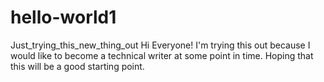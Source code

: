 # hello-world1
Just_trying_this_new_thing_out
Hi Everyone! I'm trying this out because I would like to become a technical writer at some point in time. Hoping that this will be a good starting point.

